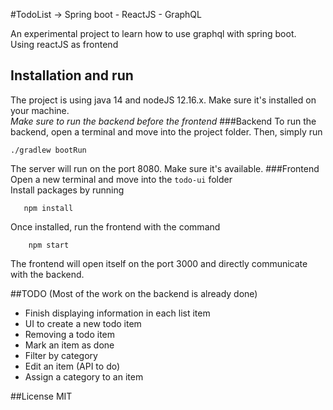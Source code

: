 #TodoList -> Spring boot - ReactJS - GraphQL 

An experimental project to learn how to use graphql with spring boot. <br/>
Using reactJS as frontend

## Installation and run

The project is using java 14 and nodeJS 12.16.x. Make sure it's installed on your machine.
<br/>
*Make sure to run the backend before the frontend*
###Backend
To run the backend, open a terminal and move into the project folder. Then, simply run 
```shell script
./gradlew bootRun
```
The server will run on the port 8080. Make sure it's available.
###Frontend
Open a new terminal and move into the `todo-ui` folder
<br/>
Install packages by running
```shell script
   npm install
```
Once installed, run the frontend with the command
```shell script
    npm start
```
The frontend will open itself on the port 3000 and directly communicate with the backend.

##TODO
(Most of the work on the backend is already done)
- Finish displaying information in each list item
- UI to create a new todo item
- Removing a todo item
- Mark an item as done
- Filter by category
- Edit an item (API to do)
- Assign a category to an item

##License
MIT
